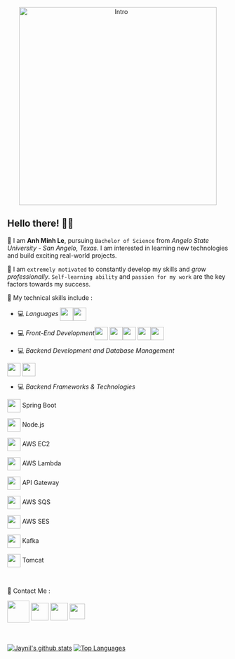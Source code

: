 
<p align="center"><img width="450" height="450" src="https://user-images.githubusercontent.com/37564253/101704526-9236fc00-3a4a-11eb-8744-a212ec58e037.jpg" alt="Intro" /></p>
 


## Hello there! 👋🏻

📌 I am **Anh Minh Le**, pursuing `Bachelor of Science` from *Angelo State University - San Angelo, Texas*. I am interested in learning new technologies and build exciting real-world projects.

📌 I am `extremely motivated` to constantly develop my skills and *grow professionally*. `Self-learning ability` and `passion for my work` are the key factors towards my success.


📌 My technical skills include :

 <!-- - 💻 *Languages* (**`Java, Python, Swift)-->
 - 💻 *Languages*   <img align="center" height="30" src="https://img.icons8.com/color/144/000000/java-coffee-cup-logo.png"/><img align="center" height="30" src="https://img.icons8.com/color/144/000000/python.png"/> 

 - 💻 *Front-End Development*<img align="center" height="30" src="https://img.icons8.com/color/144/000000/html-5.png"/> <img align="center" height="30" src="https://img.icons8.com/color/144/000000/css3.png"/><img align="center" height="30" src="https://img.icons8.com/color/144/000000/javascript.png"/> <img align="center" height="30" src="https://img.icons8.com/color/144/000000/typescript.png"/><img align="center" height="30" src="https://img.icons8.com/ultraviolet/480/000000/react.png"/> 

 - 💻 *Backend Development and Database Management*
<img align="center" height="30" src="https://img.icons8.com/color/144/000000/firebase.png"/>
<img align="center" height="30" src="https://img.icons8.com/ios-filled/100/000000/mysql-logo.png"/> 

- 💻 *Backend Frameworks & Technologies*
  
<img align="center" height="30" src="https://img.icons8.com/color/48/000000/spring-logo.png"/> Spring Boot

<img align="center" height="30" src="https://img.icons8.com/color/48/000000/nodejs.png"/> Node.js

<img align="center" height="30" src="https://miro.medium.com/v2/resize:fit:360/1*h78te1Nr-bUgqCtmFylC_g.png"/> AWS EC2

<img align="center" height="30" src="https://www.gliffy.com/sites/default/files/image/2020-06/AWS-Lambda_Lambda-Function_dark-bg_0.png"/> AWS Lambda

<img align="center" height="30" src="https://static-00.iconduck.com/assets.00/aws-api-gateway-icon-423x512-70e4i3mi.png"/> API Gateway

<img align="center" height="30" src="https://static-00.iconduck.com/assets.00/aws-sqs-simple-queue-service-icon-424x512-lkqfmttm.png"/> AWS SQS

<img align="center" height="30" src="https://static-00.iconduck.com/assets.00/aws-ses-simple-email-service-icon-1756x2048-8d11fkye.png"/> AWS SES

<img align="center" height="30" src="https://cdn.icon-icons.com/icons2/2699/PNG/512/apache_kafka_vertical_logo_icon_169585.png"/> Kafka

<img align="center" height="30" src="https://img.icons8.com/color/48/000000/tomcat.png"/> Tomcat

<br/>

📌 Contact Me :
<!--https://img.shields.io/badge/leetcode-%2300e600.svg?&style=for-the-badge&logo=leetcode&logoColor=black"-->
[<img align="center" height="50" src="https://img.icons8.com/fluent/144/000000/resume-website.png"/>](https://github.com/minhbac333studyus)
[<img align="center" height="40" src="https://img.icons8.com/color/144/000000/linkedin.png"/>](https://www.linkedin.com/in/anh-minh-le-20b85419a/)
[<img align="center" height="40" src="https://img.icons8.com/fluent/144/000000/facebook-new.png"/>](https://www.facebook.com/profile.php?id=100038019172874)
[<img align="center" height="35" src="https://bit.ly/jaynil_leetcode_logo"/>](https://leetcode.com/minhbac333studyus/)
<br/><br/><br/>


<a href="https://github-readme-stats.vercel.app/api?username=minhbac333studyus&show_icons=true&count_private=true&theme=tokyonight"><img align="center" src="https://github-readme-stats.vercel.app/api?username=minhbac333studyus&show_icons=true&count_private=true&include_all_commits=true&line_height=21&cache_seconds=1800&theme=tokyonight" alt="Jaynil's github stats" /></a>
<a href="https://github.com/minhbac333studyus?tab=repositories"><img align="center" src="https://github-readme-stats.vercel.app/api/top-langs/?username=minhbac333studyus&theme=tokyonight&layout=compact" alt="Top Languages"/></a>

